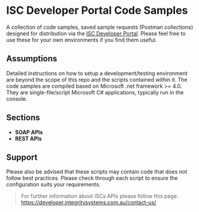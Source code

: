 # ISC Developer Portal Code Samples

A collection of code samples, saved sample requests (Postman collections) designed for distribution via the [ISC Developer Portal](https://developer.integritysystems.com.au/).
Please feel free to use these for your own environments if you find them useful.

## Assumptions

Detailed instructions on how to setup a development/testing environment are beyond the scope of this repo and the scripts contained within it.
The code samples are compiled based on Microsoft .net framework >= 4.0. They are single-file/script Microsoft C# applications, typically run in the console.

## Sections

- **SOAP APIs**
- **REST APIs**

## Support

Please also be advised that these scripts may contain code that does not follow best practices. Please check through each script to ensure the configuration suits your requirements.

> For further information about ISCs APIs please follow this page: https://developer.integritysystems.com.au/contact-us/